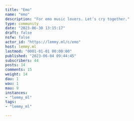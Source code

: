 ```yaml
---
title: "Emo" 
name: "emo"
description: "For emo music lovers. Let’s cry together."
type: community
date: "2023-06-30 13:15:17"
draft: false
nsfw: false
actor_id: "https://lemmy.ml/c/emo"
host: lemmy.ml
lastmod: "0001-01-01 00:00:00"
published: "2023-06-04 09:44:45"
subscribers: 44
posts: 14
comments: 15
weight: 14
dau: 1
wau: 1
mau: 9
instances:
- "lemmy_ml"
tags: 
- "lemmy_ml"

---
```

